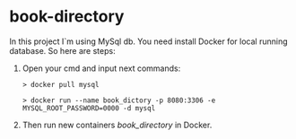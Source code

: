 # book-directory

In this project I`m using MySql db. You need install Docker for local running database. So here are steps:

1. Open your cmd and input next commands:

    ```
    > docker pull mysql
    ```
    ```
    > docker run --name book_dictory -p 8080:3306 -e MYSQL_ROOT_PASSWORD=0000 -d mysql
    ```

2. Then run new containers *book_directory* in Docker.
